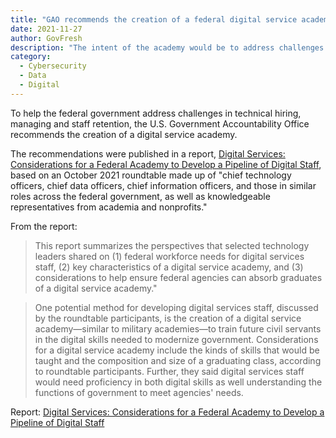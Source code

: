 ```yaml
---
title: "GAO recommends the creation of a federal digital service academy"
date: 2021-11-27
author: GovFresh
description: "The intent of the academy would be to address challenges in technical hiring, managing and staff retention."
category:
  - Cybersecurity
  - Data
  - Digital
---
```


To help the federal government address challenges in technical hiring, managing and staff retention, the U.S. Government Accountability Office recommends the creation of a digital service academy.

The recommendations were published in a report, [Digital Services: Considerations for a Federal Academy to Develop a Pipeline of Digital Staff](https://www.gao.gov/products/gao-22-105388), based on an October 2021 roundtable made up of "chief technology officers, chief data officers, chief information officers, and those in similar roles across the federal government, as well as knowledgeable representatives from academia and nonprofits." 

From the report:

> This report summarizes the perspectives that selected technology leaders shared on (1) federal workforce needs for digital services staff, (2) key characteristics of a digital service academy, and (3) considerations to help ensure federal agencies can absorb graduates of a digital service academy."

> One potential method for developing digital services staff, discussed by the roundtable participants, is the creation of a digital service academy—similar to military academies—to train future civil servants in the digital skills needed to modernize government. Considerations for a digital service academy include the kinds of skills that would be taught and the composition and size of a graduating class, according to roundtable participants. Further, they said digital services staff would need proficiency in both digital skills as well understanding the functions of government to meet agencies' needs.

Report: [Digital Services: Considerations for a Federal Academy to Develop a Pipeline of Digital Staff](https://www.gao.gov/products/gao-22-105388)
